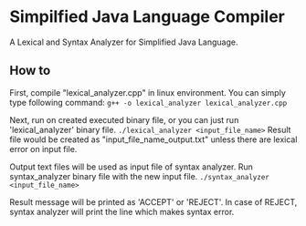 # Simpilfied Java Language Compiler 
A Lexical and Syntax Analyzer for Simplified Java Language.

## How to
First, compile "lexical_analyzer.cpp" in linux environment. You can simply type following command:
```g++ -o lexical_analyzer lexical_analyzer.cpp```

Next, run on created executed binary file, or you can just run 'lexical_analyzer' binary file.
```./lexical_analyzer <input_file_name>```
Result file would be created as "input_file_name_output.txt" unless there are lexical error on input file.

Output text files will be used as input file of syntax analyzer.
Run syntax_analyzer binary file with the new input file.
```./syntax_analyzer <input_file_name>```

Result message will be printed as 'ACCEPT' or 'REJECT'.
In case of REJECT, syntax analyzer will print the line which makes syntax error.
